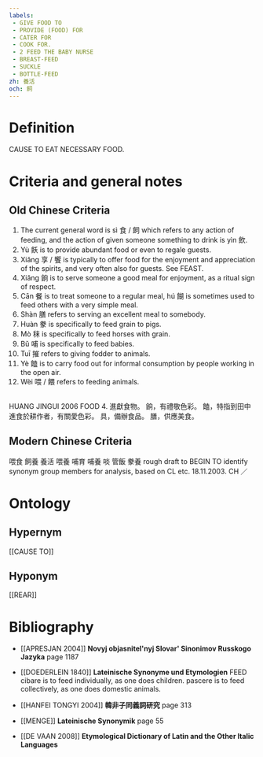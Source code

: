 ```yaml
---
labels: 
 - GIVE FOOD TO
 - PROVIDE (FOOD) FOR
 - CATER FOR
 - COOK FOR.
 - 2 FEED THE BABY NURSE
 - BREAST-FEED
 - SUCKLE
 - BOTTLE-FEED
zh: 養活
och: 飼
---
```


# Definition
CAUSE TO EAT NECESSARY FOOD.
# Criteria and general notes
## Old Chinese Criteria
1. The current general word is sì 食 / 飼 which refers to any action of feeding, and the action of given someone something to drink is yìn 飲.
2. Yù 飫 is to provide abundant food or even to regale guests.
3. Xiǎng 享 / 饗 is typically to offer food for the enjoyment and appreciation of the spirits, and very often also for guests. See FEAST.
4. Xiǎng 餉 is to serve someone a good meal for enjoyment, as a ritual sign of respect.
5. Cān 餐 is to treat someone to a regular meal, hú 餬 is sometimes used to feed others with a very simple meal.
6. Shàn 膳 refers to serving an excellent meal to somebody.
7. Huàn 豢 is specifically to feed grain to pigs.
8. Mò 秣 is specifically to feed horses with grain.
9. Bǔ 哺 is specifically to feed babies.
10. Tuī 摧 refers to giving fodder to animals.
11. Yè 饁 is to carry food out for informal consumption by people working in the open air.
12. Wèi 喂 / 餵 refers to feeding animals.
## 
HUANG JINGUI 2006
FOOD 4. 進獻食物。
餉，有禮敬色彩。
饁，特指到田中進食於耕作者，有關愛色彩。
具，備辦食品。
膳，供應美食。
## Modern Chinese Criteria
喂食
飼養
養活
喂養
哺育
哺養
啖
管飯
豢養
rough draft to BEGIN TO identify synonym group members for analysis, based on CL etc. 18.11.2003. CH ／
# Ontology

## Hypernym
[[CAUSE TO]]
## Hyponym
[[REAR]]
# Bibliography
- [[APRESJAN 2004]]
**Novyj objasnitel'nyj Slovar' Sinonimov Russkogo Jazyka** page 1187

- [[DOEDERLEIN 1840]]
**Lateinische Synonyme und Etymologien** 
FEED
cibare is to feed individually, as one does children.
pascere is to feed collectively, as one does domestic animals.
- [[HANFEI TONGYI 2004]]
**韓非子同義詞研究** page 313

- [[MENGE]]
**Lateinische Synonymik** page 55

- [[DE VAAN 2008]]
**Etymological Dictionary of Latin and the Other Italic Languages** 
